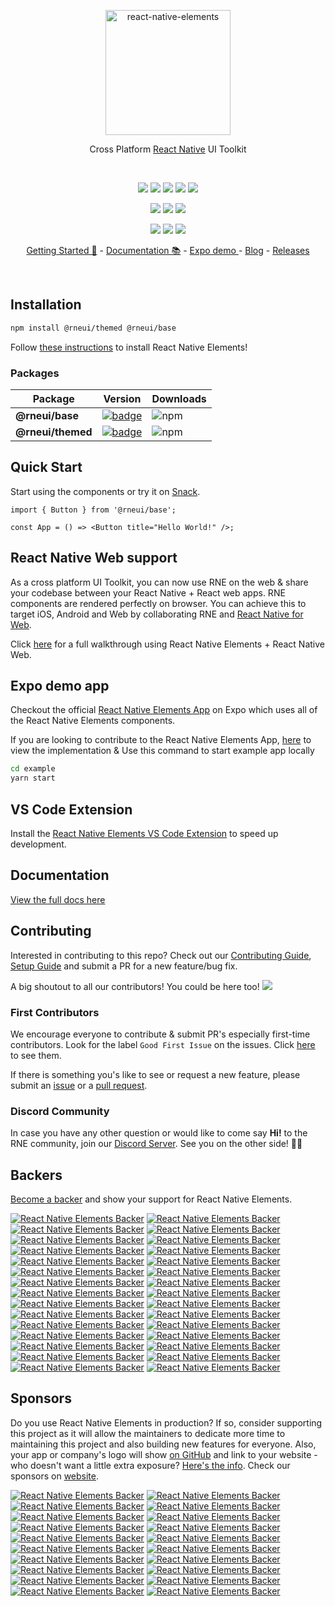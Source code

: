 <p align="center">
  <a href="https://reactnativeelements.com/">
    <img alt="react-native-elements" src="https://user-images.githubusercontent.com/5962998/65694309-a825f000-e043-11e9-8382-db0dba0851e3.png" width="200">
  </a>
</p>

<div align="center">

Cross Platform <a href="https://reactnative.dev">React Native</a> UI Toolkit

</div>

<br/>

<p align="center">
  <a href="https://opensource.org/licenses/MIT"><img src="https://img.shields.io/badge/license-MIT-blue.svg?style=flat-square&color=0089E3"></a>
  <a href="https://github.com/react-native-elements/react-native-elements"><img src="https://img.shields.io/github/stars/react-native-elements/react-native-elements?label=stars&logo&style=flat-square&color=0089E3"></a>
  <a href="https://github.com/react-native-elements/react-native-elements/actions/workflows/dist.yml"><img src="https://img.shields.io/github/workflow/status/react-native-elements/react-native-elements/Bleeding%20Edge%20version?style=flat-square"></a>
  <a href="https://github.com/prettier/prettier"><img src="https://img.shields.io/badge/styled_with-prettier-F7B93E.svg?style=flat-square"></a>
  <a href="https://codecov.io/gh/react-native-elements/react-native-elements"><img src="https://img.shields.io/codecov/c/gh/react-native-elements/react-native-elements?color=F01F7A&style=flat-square"></a>
</p>

<div align="center">
  <a href="https://twitter.com/rn_elements"><img src="https://img.shields.io/twitter/follow/rn_elements?style=flat-square&label=Twitter&logo=TWITTER&color=0089E3"></a>
  <a href="https://github.com/react-native-elements/react-native-elements/discussions"><img src="https://img.shields.io/github/discussions/react-native-elements/react-native-elements?label=Discussions&logo=github&style=flat-square"></a>
  <a href="https://discord.com/invite/e9RBHjkKHa"><img src="https://img.shields.io/badge/Join-Discord-5865F2?style=flat-square&logo=discord&logoColor=FFFFFF"></a>

</div>

<p align="center">
  <a href="#backers"><img src="https://opencollective.com/react-native-elements/backers/badge.svg?style=flat-square&color=0089E3"></a>
  <a href="#sponsors"><img src="https://opencollective.com/react-native-elements/sponsors/badge.svg?style=flat-square&color=0089E3&logo=opencollective"></a>
  <a href="https://github.com/sponsors/react-native-elements"><img src="https://img.shields.io/github/sponsors/react-native-elements?label=Sponsor&logo=githubsponsors&style=flat-square"></a>
</p>

<div align="center">

<a href="https://reactnativeelements.com">Getting Started 🚀</a> - <a href="https://reactnativeelements.com/docs">Documentation 📚</a> - <a href="https://expo.dev/@rne_org/react-native-elements">Expo demo </a> - <a href="https://reactnativeelements.com/blog">Blog</a> - <a href="https://github.com/react-native-elements/react-native-elements/releases">Releases</a>

</div>

<br />

<!-- ![React Native Elements UI Toolkit](https://user-images.githubusercontent.com/55053424/161605524-61a88c0f-0eb6-4016-a124-aeac8c81df53.png) -->

## Installation

```bash
npm install @rneui/themed @rneui/base
```

Follow
[these instructions](https://reactnativeelements.com/docs/installation)
to install React Native Elements!

### Packages

| Package           | Version                                                                                                                          | Downloads                                                                    |
| ----------------- | -------------------------------------------------------------------------------------------------------------------------------- | ---------------------------------------------------------------------------- |
| **@rneui/base**   | [![badge](https://img.shields.io/npm/v/@rneui/base.svg?style=flat-square-square)](https://www.npmjs.com/package/@rneui/base)     | ![npm](https://img.shields.io/npm/dm/@rneui/base?style=flat-square-square)   |
| **@rneui/themed** | [![badge](https://img.shields.io/npm/v/@rneui/themed.svg?style=flat-square-square)](https://www.npmjs.com/package/@rneui/themed) | ![npm](https://img.shields.io/npm/dm/@rneui/themed?style=flat-square-square) |

## Quick Start

Start using the components or try it on
[Snack](https://snack.expo.dev/@arpitbhalla/react-native-elements).

```tsx
import { Button } from '@rneui/base';

const App = () => <Button title="Hello World!" />;
```

## React Native Web support

As a cross platform UI Toolkit, you can now use RNE on the web & share your codebase between your React Native + React web apps. RNE components are rendered perfectly on browser. You can achieve this to target iOS, Android and Web by collaborating RNE and [React Native for Web](https://github.com/necolas/react-native-web).

Click [here](https://reactnativeelements.com/blog/2018/12/13/react-native-web) for a full walkthrough using React Native Elements + React Native Web.

## Expo demo app

Checkout the official
[React Native Elements App](https://expo.dev/@rne_org/react-native-elements)
on Expo which uses all of the React Native Elements components.

If you are looking to contribute to the React Native Elements App,
[here](https://github.com/react-native-elements/react-native-elements/tree/next/example) to
view the implementation & Use this command to start example app locally

```bash
cd example
yarn start
```

## VS Code Extension

Install the [React Native Elements VS Code Extension](https://marketplace.visualstudio.com/items?itemName=rne.snippets) to speed up development.

## Documentation

[View the full docs here](https://reactnativeelements.com/docs)

## Contributing

Interested in contributing to this repo? Check out our
[Contributing Guide](https://reactnativeelements.com/docs/contributing), [Setup Guide](https://reactnativeelements.com/docs/contributing#setup)
and submit a PR for a new feature/bug fix.

A big shoutout to all our contributors! You could be here too!
<a href="https://github.com/react-native-elements/react-native-elements/graphs/contributors">
<img src="https://contrib.rocks/image?repo=react-native-elements/react-native-elements" />
</a>

### First Contributors

We encourage everyone to contribute & submit PR's especially first-time
contributors. Look for the label `Good First Issue` on the issues. Click
[here](https://github.com/react-native-elements/react-native-elements/labels/Good%20First%20Issue)
to see them.

If there is something you's like to see or request a new feature, please submit
an
[issue](https://github.com/react-native-elements/react-native-elements/issues/new)
or a
[pull request](https://github.com/react-native-elements/react-native-elements/pulls).

### Discord Community

In case you have any other question or would like to come say **Hi!** to the RNE
community, join our [Discord Server](https://discord.com/invite/e9RBHjkKHa).
See you on the other side! 👋😃

## Backers

[Become a backer](https://opencollective.com/react-native-elements#backer) and show your support for React Native Elements.

[![React Native Elements Backer](https://opencollective.com/react-native-elements/backer/0/avatar)](https://opencollective.com/react-native-elements/backer/0/website)
[![React Native Elements Backer](https://opencollective.com/react-native-elements/backer/1/avatar)](https://opencollective.com/react-native-elements/backer/1/website)
[![React Native Elements Backer](https://opencollective.com/react-native-elements/backer/2/avatar)](https://opencollective.com/react-native-elements/backer/2/website)
[![React Native Elements Backer](https://opencollective.com/react-native-elements/backer/3/avatar)](https://opencollective.com/react-native-elements/backer/3/website)
[![React Native Elements Backer](https://opencollective.com/react-native-elements/backer/4/avatar)](https://opencollective.com/react-native-elements/backer/4/website)
[![React Native Elements Backer](https://opencollective.com/react-native-elements/backer/5/avatar)](https://opencollective.com/react-native-elements/backer/5/website)
[![React Native Elements Backer](https://opencollective.com/react-native-elements/backer/6/avatar)](https://opencollective.com/react-native-elements/backer/6/website)
[![React Native Elements Backer](https://opencollective.com/react-native-elements/backer/7/avatar)](https://opencollective.com/react-native-elements/backer/7/website)
[![React Native Elements Backer](https://opencollective.com/react-native-elements/backer/8/avatar)](https://opencollective.com/react-native-elements/backer/8/website)
[![React Native Elements Backer](https://opencollective.com/react-native-elements/backer/9/avatar)](https://opencollective.com/react-native-elements/backer/9/website)
[![React Native Elements Backer](https://opencollective.com/react-native-elements/backer/10/avatar)](https://opencollective.com/react-native-elements/backer/10/website)
[![React Native Elements Backer](https://opencollective.com/react-native-elements/backer/11/avatar)](https://opencollective.com/react-native-elements/backer/11/website)
[![React Native Elements Backer](https://opencollective.com/react-native-elements/backer/12/avatar)](https://opencollective.com/react-native-elements/backer/12/website)
[![React Native Elements Backer](https://opencollective.com/react-native-elements/backer/13/avatar)](https://opencollective.com/react-native-elements/backer/13/website)
[![React Native Elements Backer](https://opencollective.com/react-native-elements/backer/14/avatar)](https://opencollective.com/react-native-elements/backer/14/website)
[![React Native Elements Backer](https://opencollective.com/react-native-elements/backer/15/avatar)](https://opencollective.com/react-native-elements/backer/15/website)
[![React Native Elements Backer](https://opencollective.com/react-native-elements/backer/16/avatar)](https://opencollective.com/react-native-elements/backer/16/website)
[![React Native Elements Backer](https://opencollective.com/react-native-elements/backer/17/avatar)](https://opencollective.com/react-native-elements/backer/17/website)
[![React Native Elements Backer](https://opencollective.com/react-native-elements/backer/18/avatar)](https://opencollective.com/react-native-elements/backer/18/website)
[![React Native Elements Backer](https://opencollective.com/react-native-elements/backer/19/avatar)](https://opencollective.com/react-native-elements/backer/19/website)
[![React Native Elements Backer](https://opencollective.com/react-native-elements/backer/20/avatar)](https://opencollective.com/react-native-elements/backer/20/website)
[![React Native Elements Backer](https://opencollective.com/react-native-elements/backer/21/avatar)](https://opencollective.com/react-native-elements/backer/21/website)
[![React Native Elements Backer](https://opencollective.com/react-native-elements/backer/22/avatar)](https://opencollective.com/react-native-elements/backer/22/website)
[![React Native Elements Backer](https://opencollective.com/react-native-elements/backer/23/avatar)](https://opencollective.com/react-native-elements/backer/23/website)
[![React Native Elements Backer](https://opencollective.com/react-native-elements/backer/24/avatar)](https://opencollective.com/react-native-elements/backer/24/website)
[![React Native Elements Backer](https://opencollective.com/react-native-elements/backer/25/avatar)](https://opencollective.com/react-native-elements/backer/25/website)
[![React Native Elements Backer](https://opencollective.com/react-native-elements/backer/26/avatar)](https://opencollective.com/react-native-elements/backer/26/website)
[![React Native Elements Backer](https://opencollective.com/react-native-elements/backer/27/avatar)](https://opencollective.com/react-native-elements/backer/27/website)
[![React Native Elements Backer](https://opencollective.com/react-native-elements/backer/28/avatar)](https://opencollective.com/react-native-elements/backer/28/website)
[![React Native Elements Backer](https://opencollective.com/react-native-elements/backer/29/avatar)](https://opencollective.com/react-native-elements/backer/29/website)

## Sponsors

Do you use React Native Elements in production? If so, consider supporting this project as it will allow the maintainers to dedicate more time to maintaining this project and also building new features for everyone. Also, your app or company's logo will show [on GitHub](https://github.com/react-native-elements/react-native-elements#sponsors) and link to your website - who doesn't want a little extra exposure? [Here's the info](https://opencollective.com/react-native-elements#sponsor). Check our sponsors on [website](https://reactnativeelements.com/sponsor).

[![React Native Elements Backer](https://opencollective.com/react-native-elements/sponsor/0/avatar)](https://opencollective.com/react-native-elements/sponsor/0/website)
[![React Native Elements Backer](https://opencollective.com/react-native-elements/sponsor/1/avatar)](https://opencollective.com/react-native-elements/sponsor/1/website)
[![React Native Elements Backer](https://opencollective.com/react-native-elements/sponsor/2/avatar)](https://opencollective.com/react-native-elements/sponsor/2/website)
[![React Native Elements Backer](https://opencollective.com/react-native-elements/sponsor/3/avatar)](https://opencollective.com/react-native-elements/sponsor/3/website)
[![React Native Elements Backer](https://opencollective.com/react-native-elements/sponsor/4/avatar)](https://opencollective.com/react-native-elements/sponsor/4/website)
[![React Native Elements Backer](https://opencollective.com/react-native-elements/sponsor/5/avatar)](https://opencollective.com/react-native-elements/sponsor/5/website)
[![React Native Elements Backer](https://opencollective.com/react-native-elements/sponsor/6/avatar)](https://opencollective.com/react-native-elements/sponsor/6/website)
[![React Native Elements Backer](https://opencollective.com/react-native-elements/sponsor/7/avatar)](https://opencollective.com/react-native-elements/sponsor/7/website)
[![React Native Elements Backer](https://opencollective.com/react-native-elements/sponsor/8/avatar)](https://opencollective.com/react-native-elements/sponsor/8/website)
[![React Native Elements Backer](https://opencollective.com/react-native-elements/sponsor/9/avatar)](https://opencollective.com/react-native-elements/sponsor/9/website)
[![React Native Elements Backer](https://opencollective.com/react-native-elements/sponsor/10/avatar)](https://opencollective.com/react-native-elements/sponsor/10/website)
[![React Native Elements Backer](https://opencollective.com/react-native-elements/sponsor/11/avatar)](https://opencollective.com/react-native-elements/sponsor/11/website)
[![React Native Elements Backer](https://opencollective.com/react-native-elements/sponsor/12/avatar)](https://opencollective.com/react-native-elements/sponsor/12/website)
[![React Native Elements Backer](https://opencollective.com/react-native-elements/sponsor/13/avatar)](https://opencollective.com/react-native-elements/sponsor/13/website)
[![React Native Elements Backer](https://opencollective.com/react-native-elements/sponsor/14/avatar)](https://opencollective.com/react-native-elements/sponsor/14/website)
[![React Native Elements Backer](https://opencollective.com/react-native-elements/sponsor/15/avatar)](https://opencollective.com/react-native-elements/sponsor/15/website)
[![React Native Elements Backer](https://opencollective.com/react-native-elements/sponsor/16/avatar)](https://opencollective.com/react-native-elements/sponsor/16/website)
[![React Native Elements Backer](https://opencollective.com/react-native-elements/sponsor/17/avatar)](https://opencollective.com/react-native-elements/sponsor/17/website)
[![React Native Elements Backer](https://opencollective.com/react-native-elements/sponsor/18/avatar)](https://opencollective.com/react-native-elements/sponsor/18/website)
[![React Native Elements Backer](https://opencollective.com/react-native-elements/sponsor/19/avatar)](https://opencollective.com/react-native-elements/sponsor/19/website)

